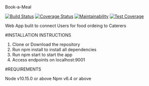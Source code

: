 Book-a-Meal

[![Build Status](https://travis-ci.org/joladubu/alcforloop-mealapp.svg?branch=master)](https://travis-ci.org/joladubu/alcforloop-mealapp) [![Coverage Status](https://coveralls.io/repos/github/joladubu/alcforloop-mealapp/badge.svg?branch=master)](https://coveralls.io/github/joladubu/alcforloop-mealapp?branch=master) [![Maintainability](https://api.codeclimate.com/v1/badges/3c80d1585c7e7ebe7ae5/maintainability)](https://codeclimate.com/github/joladubu/alcforloop-mealapp/maintainability) [![Test Coverage](https://api.codeclimate.com/v1/badges/3c80d1585c7e7ebe7ae5/test_coverage)](https://codeclimate.com/github/joladubu/alcforloop-mealapp/test_coverage)

Web App bulit to connect Users for food ordeing to Caterers 



#INSTALLATION INSTRUCTIONS 
1. Clone or Download the repository
2. Run npm install to install all dependencies
3. Run npm start to start the app
4. Access endpoints on localhost:9001

#REQUIREMENTS

Node v10.15.0 or above
Npm v6.4 or above
